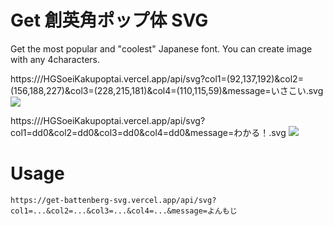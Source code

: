 # Get 創英角ポップ体 SVG

Get the most popular and "coolest" Japanese font.
You can create image with any 4characters.

https:///HGSoeiKakupoptai.vercel.app/api/svg?col1=(92,137,192)&col2=(156,188,227)&col3=(228,215,181)&col4=(110,115,59)&message=いさこい.svg
![](https:///HGSoeiKakupoptai.vercel.app/api/svg?col1=(92,137,192)&col2=(156,188,227)&col3=(228,215,181)&col4=(110,115,59)&message=いさこい.svg)

https:///HGSoeiKakupoptai.vercel.app/api/svg?col1=dd0&col2=dd0&col3=dd0&col4=dd0&message=わかる！.svg
![](https:///HGSoeiKakupoptai.vercel.app/api/svg?col1=dd0&col2=dd0&col3=dd0&col4=dd0&message=わかる！.svg)

# Usage
`https://get-battenberg-svg.vercel.app/api/svg?col1=...&col2=...&col3=...&col4=...&message=よんもじ`